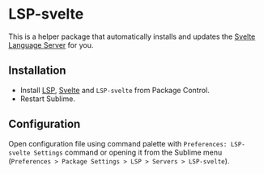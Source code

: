 # LSP-svelte

This is a helper package that automatically installs and updates the [Svelte Language Server](https://github.com/sveltejs/language-tools) for you.



## Installation

* Install [LSP](https://packagecontrol.io/packages/LSP), [Svelte](https://packagecontrol.io/packages/Svelte) and `LSP-svelte` from Package Control.
* Restart Sublime.



## Configuration

Open configuration file using command palette with `Preferences: LSP-svelte Settings` command or opening it from the Sublime menu (`Preferences > Package Settings > LSP > Servers > LSP-svelte`).
